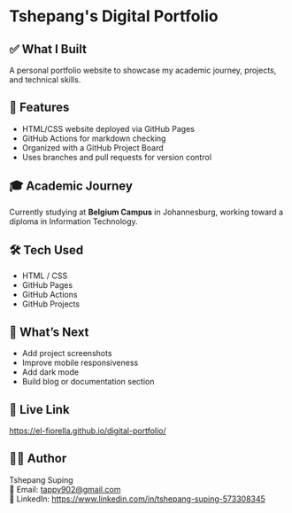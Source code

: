 # Tshepang's Digital Portfolio

## ✅ What I Built

A personal portfolio website to showcase my academic journey, projects, and technical skills.

## 🚀 Features

- HTML/CSS website deployed via GitHub Pages  
- GitHub Actions for markdown checking  
- Organized with a GitHub Project Board  
- Uses branches and pull requests for version control

## 🎓 Academic Journey

Currently studying at **Belgium Campus** in Johannesburg, working toward a diploma in Information Technology.

## 🛠️ Tech Used

- HTML / CSS  
- GitHub Pages  
- GitHub Actions  
- GitHub Projects

## 📌 What’s Next

- Add project screenshots  
- Improve mobile responsiveness  
- Add dark mode  
- Build blog or documentation section

## 🔗 Live Link

<https://el-fiorella.github.io/digital-portfolio/>

## 👩‍💻 Author

Tshepang Suping  
📧 Email: <tappy902@gmail.com>  
🔗 LinkedIn: <https://www.linkedin.com/in/tshepang-suping-573308345>


